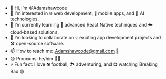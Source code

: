 - 👋 Hi, I’m @Adamshawcode
- 👀 I’m interested in 🌐 web development, 📱 mobile apps, and 🤖 AI technologies.
- 🌱 I’m currently learning 🚀 advanced React Native techniques and ☁️ cloud-based solutions.
- 💞️ I’m looking to collaborate on 💡 exciting app development projects and 🛠️ open-source software.
- 📫 How to reach me: [Adamshawcode@gmail.com](mailto:Adamshawcode@gmail.com) 📧
- 😄 Pronouns: he/him 👨‍💻
- ⚡ Fun fact: I love ⚽︎ football, 🏞️ adventuring, and 📺 watching Breaking Bad 😅
